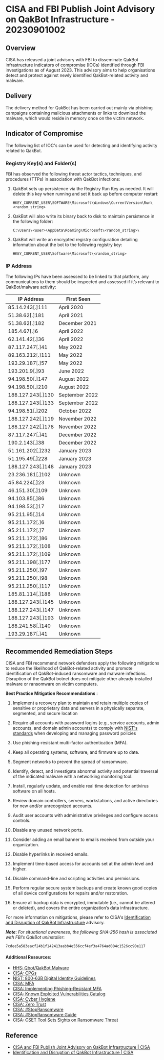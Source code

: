 # CISA and FBI Publish Joint Advisory on QakBot Infrastructure - 20230901002

## Overview

CISA has released a joint advisory with FBI to disseminate QakBot infrastructure indicators of compromise (IOCs) identified through FBI investigations as of August 2023. This advisory aims to help organisations detect and protect against newly identified QakBot-related activity and malware.

## Delivery

The delivery method for QakBot has been carried out mainly via phishing campaigns containing malicious attachments or links to download the malware, which would reside in memory once on the victim network.

## Indicator of Compromise

The following list of IOC's can be used for detecting and identifying activity related to QakBot.

### Registry Key(s) and Folder(s)

FBI has observed the following threat actor tactics, techniques, and procedures (TTPs) in association with QakBot infections:

1. QakBot sets up persistence via the Registry Run Key as needed. It will delete this key when running and set it back up before computer restart:

    ```text
    HKEY_CURRENT_USER\SOFTWARE\Microsoft\Windows\CurrentVersion\Run\<random_string>
    ```

1. QakBot will also write its binary back to disk to maintain persistence in the following folder:

    ```text
    C:\Users\<user>\AppData\Roaming\Microsoft\<random_string>\
    ```

1. QakBot will write an encrypted registry configuration detailing information about the bot to the following registry key:

    ```text
    HKEY_CURRENT_USER\Software\Microsoft\<random_string>
    ```

### IP Address

The following IPs have been assessed to be linked to that platform, any communications to them should be inspected and assessed if it’s relevant to QakBot/malware activity:

| **IP Address**    | **First Seen** |
| ----------------- | -------------- |
| 85.14.243[.]111   | April 2020     |
| 51.38.62[.]181    | April 2021     |
| 51.38.62[.]182    | December 2021  |
| 185.4.67[.]6      | April 2022     |
| 62.141.42[.]36    | April 2022     |
| 87.117.247[.]41   | May 2022       |
| 89.163.212[.]111  | May 2022       |
| 193.29.187[.]57   | May 2022       |
| 193.201.9[.]93    | June 2022      |
| 94.198.50[.]147   | August 2022    |
| 94.198.50[.]210   | August 2022    |
| 188.127.243[.]130 | September 2022 |
| 188.127.243[.]133 | September 2022 |
| 94.198.51[.]202   | October 2022   |
| 188.127.242[.]119 | November 2022  |
| 188.127.242[.]178 | November 2022  |
| 87.117.247[.]41   | December 2022  |
| 190.2.143[.]38    | December 2022  |
| 51.161.202[.]232  | January 2023   |
| 51.195.49[.]228   | January 2023   |
| 188.127.243[.]148 | January 2023   |
| 23.236.181[.]102  | Unknown        |
| 45.84.224[.]23    | Unknown        |
| 46.151.30[.]109   | Unknown        |
| 94.103.85[.]86    | Unknown        |
| 94.198.53[.]17    | Unknown        |
| 95.211.95[.]14    | Unknown        |
| 95.211.172[.]6    | Unknown        |
| 95.211.172[.]7    | Unknown        |
| 95.211.172[.]86   | Unknown        |
| 95.211.172[.]108  | Unknown        |
| 95.211.172[.]109  | Unknown        |
| 95.211.198[.]177  | Unknown        |
| 95.211.250[.]97   | Unknown        |
| 95.211.250[.]98   | Unknown        |
| 95.211.250[.]117  | Unknown        |
| 185.81.114[.]188  | Unknown        |
| 188.127.243[.]145 | Unknown        |
| 188.127.243[.]147 | Unknown        |
| 188.127.243[.]193 | Unknown        |
| 188.241.58[.]140  | Unknown        |
| 193.29.187[.]41   | Unknown        |

## Recommended Remediation Steps

CISA and FBI recommend network defenders apply the following mitigations to reduce the likelihood of QakBot-related activity and promote identification of QakBot-induced ransomware and malware infections. Disruption of the QakBot botnet does not mitigate other already-installed malware or ransomware on victim computers.

**Best Practice Mitigation Recommendations** :

1. Implement a recovery plan to maintain and retain multiple copies of sensitive or proprietary data and servers in a physically separate, segmented, and secure location

1. Require all accounts with password logins (e.g., service accounts, admin accounts, and domain admin accounts) to comply with [NIST's standards](https://pages.nist.gov/800-63-3/sp800-63b.html "NIST Special Publication 800-63B") when developing and managing password policies

1. Use phishing-resistant multi-factor authentication (MFA).

1. Keep all operating systems, software, and firmware up to date.

1. Segment networks to prevent the spread of ransomware.

1. Identify, detect, and investigate abnormal activity and potential traversal of the indicated malware with a networking monitoring tool.

1. Install, regularly update, and enable real time detection for antivirus software on all hosts.

1. Review domain controllers, servers, workstations, and active directories for new and/or unrecognized accounts.

1. Audit user accounts with administrative privileges and configure access controls.

1. Disable any unused network ports.

1. Consider adding an email banner to emails received from outside your organization.

1. Disable hyperlinks in received emails.

1. Implement time-based access for accounts set at the admin level and higher.

1. Disable command-line and scripting activities and permissions.

1. Perform regular secure system backups and create known good copies of all device configurations for repairs and/or restoration.

1. Ensure all backup data is encrypted, immutable (i.e., cannot be altered or deleted), and covers the entire organization’s data infrastructure.

For more information on mitigations, please refer to CISA's [Identification and Disruption of QakBot Infrastructure](https://www.cisa.gov/news-events/cybersecurity-advisories/aa23-242a) advisory.

***Note***: *For situational awareness, the following SHA-256 hash is associated with FBI’s QakBot uninstaller*:

```
7cdee5a583eacf24b1f142413aabb4e556ccf4ef3a4764ad084c1526cc90e117
```

#### Additional Resources:

- [HHS: Qbot/QakBot Malware](https://www.cisa.gov/stopransomware/qbotqakbot-malware-report "Qbot/Qakbot Malware Report")
- [CISA: CPGs](https://www.cisa.gov/cpg "Cross-Sector Cybersecurity Performance Goals")
- [NIST: 800-63B Digital Identity Guidelines](https://pages.nist.gov/800-63-3/sp800-63b.html "NIST Special Publication 800-63B")
- [CISA: MFA](https://www.cisa.gov/MFA "More than a Password")
- [CISA: Implementing Phishing-Resistant MFA](https://www.cisa.gov/sites/default/files/publications/fact-sheet-implementing-phishing-resistant-mfa-508c.pdf "Implementing Phishing-Resistant MFA")
- [CISA: Known Exploited Vulnerabilities Catalog](https://www.cisa.gov/known-exploited-vulnerabilities-catalog "Known Exploited Vulnerabilities Catalog")
- [CISA: Cyber Hygiene](https://www.cisa.gov/cyber-hygiene-services "Services")
- [CISA: Zero Trust](https://www.cisa.gov/zero-trust-maturity-model "Zero Trust Maturity Model")
- [CISA: #StopRansomware](https://www.stopransomware.gov/ "#StopRansomware")
- [CISA: #StopRansomware Guide](https://www.cisa.gov/news-events/alerts/2023/05/23/cisa-and-partners-update-stopransomware-guide-developed-through-joint-ransomware-task-force-jrtf "#StopRansomware Guide")
- [CISA: CSET Tool Sets Sights on Ransomware Threat](https://github.com/cisagov/cset/releases/tag/v10.3.0.0 "Ransomware Readiness Assessment CSET v10.3")

## Reference

- [CISA and FBI Publish Joint Advisory on QakBot Infrastructure | CISA](https://www.cisa.gov/news-events/alerts/2023/08/30/cisa-and-fbi-publish-joint-advisory-qakbot-infrastructure)
- [Identification and Disruption of QakBot Infrastructure | CISA](https://www.cisa.gov/news-events/cybersecurity-advisories/aa23-242a)
